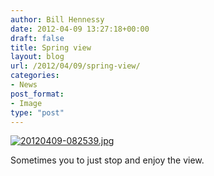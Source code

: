 ```yaml
---
author: Bill Hennessy
date: 2012-04-09 13:27:18+00:00
draft: false
title: Spring view
layout: blog
url: /2012/04/09/spring-view/
categories:
- News
post_format:
- Image
type: "post"
---
```


[![20120409-082539.jpg](https://ludicrite.files.wordpress.com/2012/04/20120409-082539.jpg)
](https://ludicrite.files.wordpress.com/2012/04/20120409-082539.jpg)

Sometimes you to just stop and enjoy the view.
